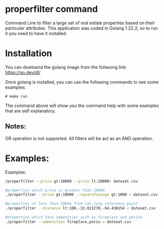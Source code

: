 # properfilter command
Command Line to filter a large set of real estate properties based on their particular attributes.
This application was coded in Golang 1.22.2, so to run it you need to have it installed.

# Installation
You can dowloand the golang image from the follwoing link: https://go.dev/dl/

Once golang is installed, you can use the following commands to see some examples:

```
# make run
```
The command above will show you the command help with some examples that are self explanatory.

## Notes:

OR operation is not supported. All filters will be act as an AND operation.

# Examples:
Examples:
```bash
/properfilter --price gt:10000 --price lt:20000< dataset.csv
```
```bash
#properties which price is greater than 10000
./properfilter --price gt:10000 --squarefootage gt:1000 < dataset.csv
```
```bash
#properties at less than 100km from lat,long reference point
./properfilter --distance lt:100,-33.013270,-64.430154 < dataset.csv  
```
```bash
#properties which have ammenities such as fireplace and pation
./properfilter --ammenities fireplace,patio < dataset.csv
```